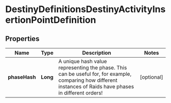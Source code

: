 
# DestinyDefinitionsDestinyActivityInsertionPointDefinition

## Properties
Name | Type | Description | Notes
------------ | ------------- | ------------- | -------------
**phaseHash** | **Long** | A unique hash value representing the phase. This can be useful for, for example, comparing how different instances of Raids have phases in different orders! |  [optional]



